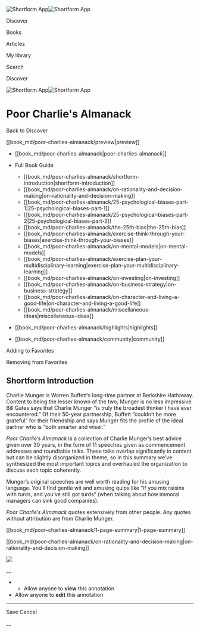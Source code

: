 ![Shortform App](/img/logo.36a2399e.svg)![Shortform App](/img/logo-dark.70c1b072.svg)

Discover

Books

Articles

My library

Search

Discover

![Shortform App](/img/logo.36a2399e.svg)![Shortform App](/img/logo-dark.70c1b072.svg)

# Poor Charlie's Almanack

Back to Discover

[[book_md/poor-charlies-almanack/preview|preview]]

  * [[book_md/poor-charlies-almanack|poor-charlies-almanack]]
  * Full Book Guide

    * [[book_md/poor-charlies-almanack/shortform-introduction|shortform-introduction]]
    * [[book_md/poor-charlies-almanack/on-rationality-and-decision-making|on-rationality-and-decision-making]]
    * [[book_md/poor-charlies-almanack/25-psychological-biases-part-1|25-psychological-biases-part-1]]
    * [[book_md/poor-charlies-almanack/25-psychological-biases-part-2|25-psychological-biases-part-2]]
    * [[book_md/poor-charlies-almanack/the-25th-bias|the-25th-bias]]
    * [[book_md/poor-charlies-almanack/exercise-think-through-your-biases|exercise-think-through-your-biases]]
    * [[book_md/poor-charlies-almanack/on-mental-models|on-mental-models]]
    * [[book_md/poor-charlies-almanack/exercise-plan-your-multidisciplinary-learning|exercise-plan-your-multidisciplinary-learning]]
    * [[book_md/poor-charlies-almanack/on-investing|on-investing]]
    * [[book_md/poor-charlies-almanack/on-business-strategy|on-business-strategy]]
    * [[book_md/poor-charlies-almanack/on-character-and-living-a-good-life|on-character-and-living-a-good-life]]
    * [[book_md/poor-charlies-almanack/miscellaneous-ideas|miscellaneous-ideas]]
  * [[book_md/poor-charlies-almanack/highlights|highlights]]
  * [[book_md/poor-charlies-almanack/community|community]]



Adding to Favorites 

Removing from Favorites 

## Shortform Introduction

Charlie Munger is Warren Buffett’s long-time partner at Berkshire Hathaway. Content to being the lesser known of the two, Munger is no less impressive. Bill Gates says that Charlie Munger “is truly the broadest thinker I have ever encountered.” Of their 50-year partnership, Buffett “couldn’t be more grateful” for their friendship and says Munger fits the profile of the ideal partner who is “both smarter and wiser.”

_Poor Charlie’s Almanack_ is a collection of Charlie Munger’s best advice given over 30 years, in the form of 11 speeches given as commencement addresses and roundtable talks. These talks overlap significantly in content but can be slightly disorganized in theme, so in this summary we’ve synthesized the most important topics and overhauled the organization to discuss each topic coherently.

Munger’s original speeches are well worth reading for his amusing language. You’ll find gentle wit and amusing quips like “if you mix raisins with turds, and you’ve still got turds” (when talking about how immoral managers can sink good companies).

_Poor Charlie’s Almanack_ quotes extensively from other people. Any quotes without attribution are from Charlie Munger.

[[book_md/poor-charlies-almanack/1-page-summary|1-page-summary]]

[[book_md/poor-charlies-almanack/on-rationality-and-decision-making|on-rationality-and-decision-making]]

![](https://bat.bing.com/action/0?ti=56018282&Ver=2&mid=172d0945-db77-491d-86cb-fd7be830adb8&sid=f30c5e70639211ee87d33f0876d93783&vid=f30c9700639211eeb3a75d830392c94f&vids=0&msclkid=N&pi=0&lg=en-US&sw=800&sh=600&sc=24&nwd=1&tl=Shortform%20%7C%20Book&p=https%3A%2F%2Fwww.shortform.com%2Fapp%2Fbook%2Fpoor-charlies-almanack%2Fshortform-introduction&r=&lt=317&evt=pageLoad&sv=1&rn=452487)

__

  *   * Allow anyone to **view** this annotation
  * Allow anyone to **edit** this annotation



* * *

Save Cancel

__



